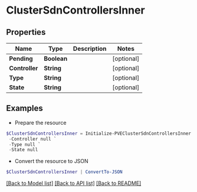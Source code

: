 # ClusterSdnControllersInner
## Properties

Name | Type | Description | Notes
------------ | ------------- | ------------- | -------------
**Pending** | **Boolean** |  | [optional] 
**Controller** | **String** |  | [optional] 
**Type** | **String** |  | [optional] 
**State** | **String** |  | [optional] 

## Examples

- Prepare the resource
```powershell
$ClusterSdnControllersInner = Initialize-PVEClusterSdnControllersInner  -Pending null `
 -Controller null `
 -Type null `
 -State null
```

- Convert the resource to JSON
```powershell
$ClusterSdnControllersInner | ConvertTo-JSON
```

[[Back to Model list]](../README.md#documentation-for-models) [[Back to API list]](../README.md#documentation-for-api-endpoints) [[Back to README]](../README.md)

